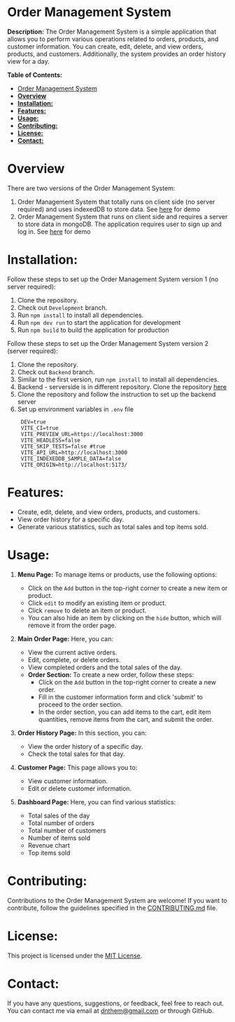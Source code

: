 # Order Management System

**Description:**
The Order Management System is a simple application that allows you to perform various operations related to orders, products, and customer information. You can create, edit, delete, and view orders, products, and customers. Additionally, the system provides an order history view for a day.

**Table of Contents:**
- [Order Management System](#order-management-system)
- [**Overview**](#overview)
- [**Installation:**](#installation)
- [**Features:**](#features)
- [**Usage:**](#usage)
- [**Contributing:**](#contributing)
- [**License:**](#license)
- [**Contact:**](#contact)


# **Overview**

There are two versions of the Order Management System:
  1. Order Management System that totally runs on client side (no server required) and uses indexedDB to store data. See [here](https://order-management-app.netlify.app/) for demo
  2. Order Management System that runs on client side and requires a server to store data in mongoDB. The application requires user to sign up and log in. See [here](https://order-management-api.netlify.app/) for demo

# **Installation:**
Follow these steps to set up the Order Management System version 1 (no server required):
1. Clone the repository.
2. Check out `Development` branch.
3. Run `npm install` to install all dependencies.
4. Run `npm dev run` to start the application for development
5. Run `npm build` to build the application for production

Follow these steps to set up the Order Management System version 2 (server required):
1. Clone the repository.
2. Check out `Backend` branch.
3. Similar to the first version, run `npm install` to install all dependencies.
4. Backend - serverside is in different repository. Clone the repository [here](https://github.com/dnthem/order_management_backend)
5. Clone the repository and follow the instruction to set up the backend server
6. Set up environment variables in `.env` file
   ```
    DEV=true
    VITE_CI=true
    VITE_PREVIEW_URL=https://localhost:3000
    VITE_HEADLESS=false
    VITE_SKIP_TESTS=false #true
    VITE_API_URL=http://localhost:3000 
    VITE_INDEXEDDB_SAMPLE_DATA=false
    VITE_ORIGIN=http://localhost:5173/
   ```

# **Features:**
- Create, edit, delete, and view orders, products, and customers.
- View order history for a specific day.
- Generate various statistics, such as total sales and top items sold.

# **Usage:**
1. **Menu Page:** To manage items or products, use the following options:
   - Click on the `Add` button in the top-right corner to create a new item or product.
   - Click `edit` to modify an existing item or product.
   - Click `remove` to delete an item or product.
   - You can also hide an item by clicking on the `hide` button, which will remove it from the order page.

3. **Main Order Page:** Here, you can:
   - View the current active orders.
   - Edit, complete, or delete orders.
   - View completed orders and the total sales of the day.
   - **Order Section:** To create a new order, follow these steps:
     - Click on the `Add` button in the top-right corner to create a new order.
     - Fill in the customer information form and click 'submit' to proceed to the order section.
     - In the order section, you can add items to the cart, edit item quantities, remove items from the cart, and submit the order.

4. **Order History Page:** In this section, you can:
   - View the order history of a specific day.
   - Check the total sales for that day.

5. **Customer Page:** This page allows you to:
   - View customer information.
   - Edit or delete customer information.


6. **Dashboard Page:** Here, you can find various statistics:
   - Total sales of the day
   - Total number of orders
   - Total number of customers
   - Number of items sold
   - Revenue chart
   - Top items sold

# **Contributing:**
Contributions to the Order Management System are welcome! If you want to contribute, follow the guidelines specified in the [CONTRIBUTING.md](CONTRIBUTING.md) file.

# **License:**
This project is licensed under the [MIT License](LICENSE).

# **Contact:**
If you have any questions, suggestions, or feedback, feel free to reach out. You can contact me via email at [dnthem@gmail.com](mailto:dnthem@example.com) or through GitHub.
